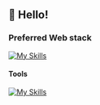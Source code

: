👋 Hello!
-----------------

### Preferred Web stack

[![My Skills](https://skillicons.dev/icons?i=js,ts,react,nodejs,vite,express,prisma,firebase,supabase,mysql,mongodb,astro&perline=4)](https://skillicons.dev)

#### Tools

[![My Skills](https://skillicons.dev/icons?i=figma,xd,ps,powershell,&perline=4)](https://skillicons.dev)
